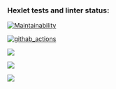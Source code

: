 ### Hexlet tests and linter status:

[![Maintainability](https://api.codeclimate.com/v1/badges/cad09c13a6859aaa1724/maintainability)](https://codeclimate.com/github/AnnaPalna/frontend-project-lvl1/maintainability)

[![githab_actions](https://github.com/AnnaPalna/frontend-project-lvl1/workflows/githab_actions/badge.svg)](https://github.com/AnnaPalna/frontend-project-lvl1/actions)

<a href="https://asciinema.org/a/390849" target="_blank"><img src="https://asciinema.org/a/390849.svg" /></a>

<a href="https://asciinema.org/a/391876" target="_blank"><img src="https://asciinema.org/a/391876.svg" /></a>

<a href="https://asciinema.org/a/391884" target="_blank"><img src="https://asciinema.org/a/391884.svg" /></a>




